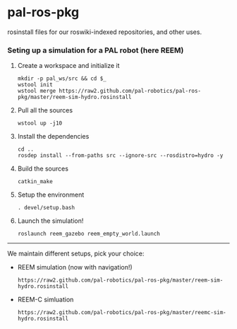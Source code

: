 pal-ros-pkg
===========

rosinstall files for our roswiki-indexed repositories, and other uses.

### Seting up a simulation for a PAL robot (here REEM)

1. Create a workspace and initialize it
   ```
   mkdir -p pal_ws/src && cd $_
   wstool init
   wstool merge https://raw2.github.com/pal-robotics/pal-ros-pkg/master/reem-sim-hydro.rosinstall
   ```

2. Pull all the sources
   ```
   wstool up -j10
   ```

3. Install the dependencies
   ```
   cd ..
   rosdep install --from-paths src --ignore-src --rosdistro=hydro -y
   ```

4. Build the sources
   ```
   catkin_make
   ```

5. Setup the environment
   ```
   . devel/setup.bash
   ```

6. Launch the simulation!
   ```
   roslaunch reem_gazebo reem_empty_world.launch
   ```

---

We maintain different setups, pick your choice:


* REEM simulation (now with navigation!)
  ```
  https://raw2.github.com/pal-robotics/pal-ros-pkg/master/reem-sim-hydro.rosinstall
  ```


* REEM-C simluation

  ```
  https://raw2.github.com/pal-robotics/pal-ros-pkg/master/reemc-sim-hydro.rosinstall
  ```
